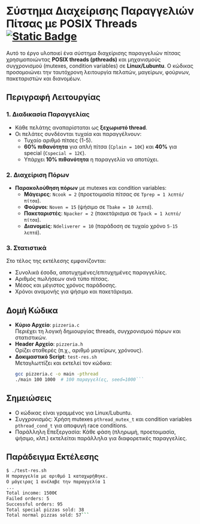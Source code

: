 # Σύστημα Διαχείρισης Παραγγελιών Πίτσας με POSIX Threads [![Static Badge](https://img.shields.io/badge/English-orange)](README.en.md)

Αυτό το έργο υλοποιεί ένα σύστημα διαχείρισης παραγγελιών πίτσας χρησιμοποιώντας **POSIX threads (pthreads)** και μηχανισμούς συγχρονισμού (mutexes, condition variables) σε **Linux/Lubuntu**. Ο κώδικας προσομοιώνει την ταυτόχρονη λειτουργία πελατών, μαγείρων, φούρνων, πακεταριστών και διανομέων.

## Περιγραφή Λειτουργίας

### 1. Διαδικασία Παραγγελίας
- Κάθε πελάτης αναπαρίσταται ως **ξεχωριστό thread**.
- Οι πελάτες συνδέονται τυχαία και παραγγέλνουν:
  - Τυχαίο αριθμό πίτσες (1-5).
  - **60% πιθανότητα** για απλή πίτσα (`Cplain = 10€`) και **40%** για special (`Cspecial = 12€`).
  - Υπάρχει **10% πιθανότητα** η παραγγελία να αποτύχει.

### 2. Διαχείριση Πόρων
- **Παρακολούθηση πόρων** με mutexes και condition variables:
  - **Μάγειρες**: `Ncook = 2` (προετοιμασία πίτσας σε `Tprep = 1 λεπτό/πίτσα`).
  - **Φούρνοι**: `Noven = 15` (ψήσιμο σε `Tbake = 10 λεπτά`).
  - **Πακεταριστές**: `Npacker = 2` (πακετάρισμα σε `Tpack = 1 λεπτό/πίτσα`).
  - **Διανομείς**: `Ndeliverer = 10` (παράδοση σε τυχαίο χρόνο `5-15 λεπτά`).

### 3. Στατιστικά
Στο τέλος της εκτέλεσης εμφανίζονται:
- Συνολικά έσοδα, αποτυχημένες/επιτυχημένες παραγγελίες.
- Αριθμός πωλήσεων ανά τύπο πίτσας.
- Μέσος και μέγιστος χρόνος παράδοσης.
- Χρόνοι αναμονής για ψήσιμο και πακετάρισμα.

## Δομή Κώδικα
- **Κύριο Αρχείο**: `pizzeria.c`  
  Περιέχει τη λογική δημιουργίας threads, συγχρονισμού πόρων και στατιστικών.
- **Header Αρχείο**: `pizzeria.h`  
  Ορίζει σταθερές (π.χ., αριθμό μαγείρων, χρόνους).
- **Δοκιμαστικό Script**: `test-res.sh`  
  Μεταγλωττίζει και εκτελεί τον κώδικα:
  ```bash
  gcc pizzeria.c -o main -pthread
  ./main 100 1000  # 100 παραγγελίες, seed=1000```
  
 ## Σημειώσεις
- Ο κώδικας είναι γραμμένος για Linux/Lubuntu.
- Συγχρονισμός: Χρήση mutexes `pthread_mutex_t` και condition variables `pthread_cond_t` για αποφυγή race conditions.
- Παράλληλη Επεξεργασία: Κάθε φάση (πληρωμή, προετοιμασία, ψήσιμο, κλπ.) εκτελείται παράλληλα για διαφορετικές παραγγελίες.

## Παράδειγμα Εκτέλεσης
```bash
$ ./test-res.sh
Η παραγγελία με αριθμό 1 καταχωρήθηκε.
Ο μάγειρας 1 ανέλαβε την παραγγελία 1
...
Total income: 1500€
Failed orders: 5
Successful orders: 95
Total special pizzas sold: 38
Total normal pizzas sold: 57```
